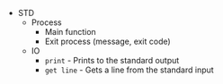 - STD
  - Process
    - Main function
    - Exit process (message, exit code)
  - IO
    - `print` - Prints to the standard output
    - `get line` - Gets a line from the standard input
